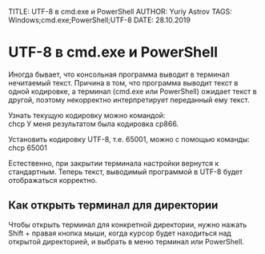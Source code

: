 TITLE: UTF-8 в cmd.exe и PowerShell
AUTHOR: Yuriy Astrov
TAGS: Windows;cmd.exe;PowerShell;UTF-8
DATE: 28.10.2019

# UTF-8 в cmd.exe и PowerShell

Иногда бывает, что консольная программа выводит в терминал нечитаемый текст. Причина в том, что программа выводит текст в одной кодировке, а терминал (cmd.exe или PowerShell) ожидает текст в другой, поэтому некорректно интерпретирует переданный ему текст.

Узнать текущую кодировку можно командой:  
    chcp
У меня результатом была кодировка cp866.

Установить кодировку UTF-8, т.е. 65001, можно с помощью команды:  
    chcp 65001

Естественно, при закрытии терминала настройки вернутся к стандартным. Теперь текст, выводимый программой в UTF-8 будет отображаться корректно.

## Как открыть терминал для директории

Чтобы открыть терминал для конкретной директории, нужно нажать Shift + правая кнопка мыши, когда курсор будет находиться над открытой директорией, и выбрать в меню терминал или PowerShell.
